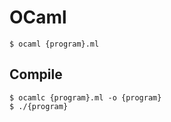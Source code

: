 # OCaml

```
$ ocaml {program}.ml
```

## Compile

```
$ ocamlc {program}.ml -o {program}
$ ./{program}
```
